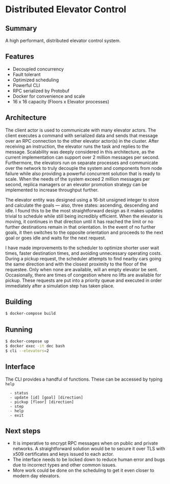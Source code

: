 # Distributed Elevator Control

## Summary
A high performant, distributed elevator control system.

## Features
- Decoupled concurrency
- Fault tolerant
- Optimized scheduling
- Powerful CLI
- RPC serialized by Protobuf
- Docker for convenience and scale
- 16 x 16 capacity (Floors x Elevator processes)

## Architecture
The client actor is used to communicate with many elevator actors. The client executes a command with serialized data and sends that message over an RPC connection to the other elevator actor(s) in the cluster. After receiving an instruction, the elevator runs the task and replies to the message. Scalability was deeply considered in this architecture, as the current implementation can support over 2 million messages per second. Furthermore, the elevators run on separate processes and communicate over the network to truly decouple the system and components from node failure while also providing a powerful concurrent solution that is ready to scale. When the needs of the system exceed 2 million messages per second, replica managers or an elevator promotion strategy can be implemented to increase throughput further.

The elevator entity was designed using a 16-bit unsigned integer to store and calculate the goals — also, three states: ascending, descending and idle. I found this to be the most straightforward design as it makes updates trivial to schedule while still being incredibly efficient. When the elevator is moving, it continues in that direction until it has reached the limit or no further destinations remain in that orientation. In the event of no further goals, it then switches to the opposite orientation and proceeds to the next goal or goes idle and waits for the next request.

I have made improvements to the scheduler to optimize shorter user wait times, faster destination times, and avoiding unnecessary operating costs. During a pickup request, the scheduler attempts to find nearby cars going the same direction and with the closest proximity to the floor of the requestee. Only when none are available, will an empty elevator be sent. Occasionally, there are times of congestion where no lifts are available for pickup. These requests are put into a priority queue and executed in order immediately after a simulation step has taken place.

## Building
```bash
$ docker-compose build
```

## Running
```bash
$ docker-compose up
$ docker exec -it dec bash
$ cli --elevators=2
```

## Interface
The CLI provides a handful of functions. These can be accessed by typing `help`
```
  - status
  - update [id] [goal] [direction]
  - pickup [floor] [direction]
  - step
  - help
  - exit
```

## Next steps
- It is imperative to encrypt RPC messages when on public and private networks. A straightforward solution would be to secure it over TLS with x509 certificates and keys issued to each actor.
- The interface needs to be locked down to reduce human error and bugs due to incorrect types and other common issues.
- More work could be done on the scheduling to get it even closer to modern day elevators.
